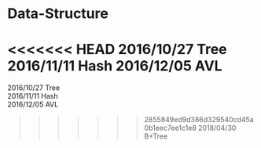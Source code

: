 # Data-Structure
<<<<<<< HEAD
2016/10/27  Tree
2016/11/11  Hash
2016/12/05  AVL
=======
2016/10/27  Tree  
2016/11/11  Hash  
2016/12/05  AVL  
>>>>>>> 2855849ed9d386d329540cd45a0b1eec7ee1c1e8
2018/04/30  B+Tree
